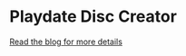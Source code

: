 # Playdate Disc Creator

[Read the blog for more details](https://publish.obsidian.md/orllewin/blog/2023-02-08)
